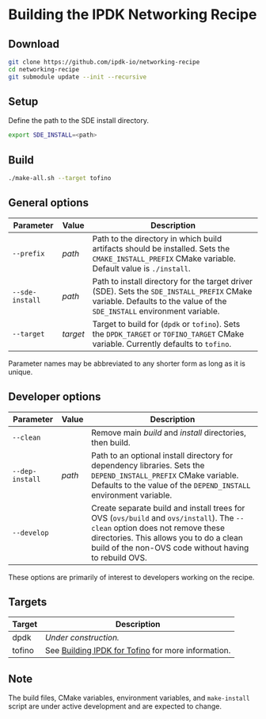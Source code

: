 # Building the IPDK Networking Recipe

## Download

```bash
git clone https://github.com/ipdk-io/networking-recipe
cd networking-recipe
git submodule update --init --recursive
```

## Setup

Define the path to the SDE install directory.

```bash
export SDE_INSTALL=<path>
```

## Build

```bash
./make-all.sh --target tofino
```

## General options

| Parameter | Value | Description |
| --------- | ----- | ----------- |
| `--prefix` |  _path_ | Path to the directory in which build artifacts should be installed. Sets the  `CMAKE_INSTALL_PREFIX` CMake variable. Default value is `./install`. |
| `--sde-install` | _path_ | Path to install directory for the target driver (SDE). Sets the `SDE_INSTALL_PREFIX` CMake variable. Defaults to the value of the `SDE_INSTALL` environment variable. |
| `--target` | _target_ | Target to build for (`dpdk` or `tofino`). Sets the `DPDK_TARGET` or `TOFINO_TARGET` CMake variable. Currently defaults to `tofino`. |

Parameter names may be abbreviated to any shorter form as long as it is unique.

## Developer options

| Parameter | Value | Description |
| --------- | ----- | ----------- |
| `--clean` | | Remove main _build_ and _install_ directories, then build. |
| `--dep-install` | _path_ | Path to an optional install directory for dependency libraries. Sets the `DEPEND_INSTALL_PREFIX` CMake variable. Defaults to the value of the `DEPEND_INSTALL` environment variable. |
| `--develop` | | Create separate build and install trees for OVS (`ovs/build` and `ovs/install`). The `--clean` option does not remove these directories. This allows you to do a clean build of the non-OVS code without having to rebuild OVS. |

These options are primarily of interest to developers working on the recipe.

## Targets

| Target | Description |
| ------ | ----------- |
| dpdk   | _Under construction._ |
| tofino | See [Building IPDK for Tofino](docs/ipdk-tofino.md) for more information. |

## Note

The build files, CMake variables, environment variables, and `make-install`
script are under active development and are expected to change.
